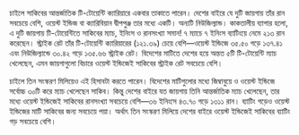 চাইলে সাকিবের আন্তর্জাতিক টি-টোয়েন্টি ক্যারিয়ারে একবার তাকাতে পারেন। দেশের বাইরে যে দুটি জায়গায় তাঁর রান সবচেয়ে বেশি, ওয়েস্ট ইন্ডিজ বা ক্যারিবিয়ান দ্বীপপুঞ্জ তার মধ্যে একটি। অন্যটি নিউজিল্যান্ড। কাকতালীয় ব্যাপার হলো, এ দুটি জায়গায় টি-টোয়েন্টিতে সাকিবের ম্যাচ, ইনিংস ও রানসংখ্যা সমান! ৭ ম্যাচে ৭ ইনিংস ব্যাটিংয়ে নেমে ২১৩ রান করেছেন। স্ট্রাইক রেট তাঁর টি-টোয়েন্টি ক্যারিয়ারের (১২১.৩৯) চেয়ে বেশি—ওয়েস্ট ইন্ডিজে ৩৫.৫০ গড়ে ১৩৭.৪১ এবং নিউজিল্যান্ডে ৩০.৪২ গড়ে ১৩৫.৬৬ স্ট্রাইক রেট। বিদেশের মাটিতে দেশের হয়ে অন্তত ৫টি টি-টোয়েন্টি ম্যাচ খেলেছেন, এমন জায়গাগুলো বিচারে ওয়েস্ট ইন্ডিজেই সাকিবের স্ট্রাইক রেট সবচেয়ে বেশি।

চাইলে তিন সংস্করণ মিলিয়েও এই হিসাবটা করতে পারেন। বিদেশের মাটিগুলোর মধ্যে জিম্বাবুয়ে ও ওয়েস্ট ইন্ডিজে সর্বোচ্চ ৩০টি করে ম্যাচ খেলেছেন সাকিব। কিন্তু দেশের বাইরে যত জায়গায় তিনি আন্তর্জাতিক ম্যাচ খেলেছেন, তার মধ্যে ওয়েস্ট ইন্ডিজেই সাকিবের রানসংখ্যা সবচেয়ে বেশি—৩৬ ইনিংসে ৪৩.৭০ গড়ে ১৩১১ রান। ব্যাটিং গড়েও ওয়েস্ট ইন্ডিজের মাটি সাকিবের জন্য সবচেয়ে পয়া। অর্থাৎ তিন সংস্করণ মিলিয়ে দেশের বাইরে ওয়েস্ট ইন্ডিজেই সাকিবের ব্যাটিং গড় সবচেয়ে বেশি।

